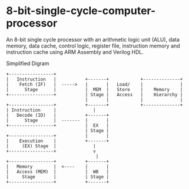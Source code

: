 # 8-bit-single-cycle-computer-processor
An 8-bit single cycle processor with an arithmetic logic unit (ALU), data memory, data cache, control logic, register file, instruction memory and instruction cache using ARM Assembly and Verilog HDL.

Simplified Digram
```
+-----------------+
|   Instruction   |           +-------+            +--------------+
|    Fetch (IF)   |  ----->   |       |   Load/    |              |
|      Stage      |           |  MEM  |   Store    |    Memory    |
+-----------------+           | Stage |   Access   |    Hierarchy |
                              |       |            |              |
+-----------------+           +-------+            +--------------+
| Instruction     |              |
|   Decode (ID)   |           +-------+
|      Stage      |  -------  |       |
+-----------------+           |  EX   |
                              | Stage |
+-----------------+           |       |
|    Execution    |           +-------+
|     (EX) Stage  |              |
+-----------------+              v
                                  |
+-----------------+           +-------+
|   Memory        |  <----    |       |
|   Access (MEM)  |           |  WB   |
|     Stage       |           | Stage |
+-----------------+           +-------+
```
